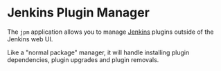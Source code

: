 # Jenkins Plugin Manager

The `jpm` application allows you to manage [Jenkins](https://jenkins-ci.org)
plugins outside of the Jenkins web UI.

Like a "normal package" manager, it will handle installing plugin dependencies,
plugin upgrades and plugin removals.


